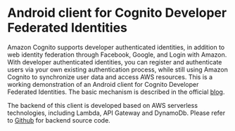 # Android client for Cognito Developer Federated Identities
Amazon Cognito supports developer authenticated identities, in
 addition to web identity federation through Facebook, Google, and Login with Amazon. With developer authenticated identities, you can register and authenticate users via your own existing authentication process, while still using Amazon Cognito to synchronize user data and access AWS resources. This is a working demonstration of an Android client for Cognito Developer Federated Identities. The basic mechanism is described in the official [blog](https://aws.amazon.com/cn/blogs/mobile/understanding-amazon-cognito-authentication-part-2-developer-authenticated-identities/).

The backend of this client is developed based on AWS serverless technologies, including Lambda, API Gateway and DynamoDb. Please refer to [Github](https://github.com/xfsnow/android/tree/master/CognitoBjs) for backend source code.
